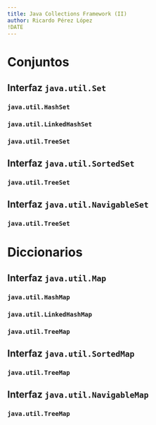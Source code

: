 ```yaml
---
title: Java Collections Framework (II)
author: Ricardo Pérez López
!DATE
---
```


# Conjuntos

## Interfaz `java.util.Set`

### `java.util.HashSet`

### `java.util.LinkedHashSet`

### `java.util.TreeSet`

## Interfaz `java.util.SortedSet`

### `java.util.TreeSet`

## Interfaz `java.util.NavigableSet`

### `java.util.TreeSet`

# Diccionarios

## Interfaz `java.util.Map`

### `java.util.HashMap`

### `java.util.LinkedHashMap`

### `java.util.TreeMap`

## Interfaz `java.util.SortedMap`

### `java.util.TreeMap`

## Interfaz `java.util.NavigableMap`

### `java.util.TreeMap`


